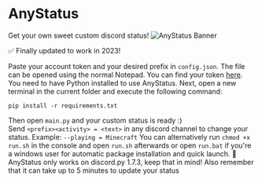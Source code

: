 <h1> AnyStatus </h1>
<p> </p>
Get your own sweet custom discord status!

<img src="https://i.ibb.co/5MMS4qW/Add-a-subheading.png" alt="AnyStatus Banner">

✅ Finally updated to work in 2023!

Paste your account token and your desired prefix in `config.json`. The file can be opened using the normal Notepad. You can find your token <a href="https://www.youtube.com/watch?v=YEgFvgg7ZPI">here</a>.
You need to have Python installed to use AnyStatus.
Next, open a new terminal in the current folder and execute the following command:

    pip install -r requirements.txt
 Then open `main.py` and your custom status is ready :)   
 Send `<prefix><activity> = <text>` in any discord channel to change your status. Example: `--playing = Minecraft`
 You can alternatively run `chmod +x run.sh` in the console and open `run.sh` afterwards or open `run.bat` if you're a windows user for automatic package installation and quick launch.
🛑 AnyStatus only works on discord.py 1.7.3, keep that in mind!
Also remember that it can take up to 5 minutes to update your status
